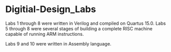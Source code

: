 # Digitial-Design_Labs
 
Labs 1 through 8 were written in Verilog and compiled on Quartus 15.0.
Labs 5 through 8 were several stages of building a complete RISC machine capable of 
running ARM instructions.

Labs 9 and 10 were written in Assembly language.
